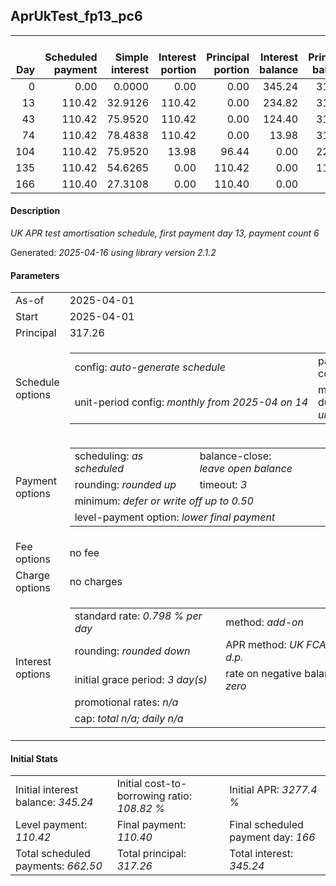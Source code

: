 <h2>AprUkTest_fp13_pc6</h2>
<table>
    <thead style="vertical-align: bottom;">
        <th style="text-align: right;">Day</th>
        <th style="text-align: right;">Scheduled payment</th>
        <th style="text-align: right;">Simple interest</th>
        <th style="text-align: right;">Interest portion</th>
        <th style="text-align: right;">Principal portion</th>
        <th style="text-align: right;">Interest balance</th>
        <th style="text-align: right;">Principal balance</th>
        <th style="text-align: right;">Total simple interest</th>
        <th style="text-align: right;">Total interest</th>
        <th style="text-align: right;">Total principal</th>
    </thead>
    <tr style="text-align: right;">
        <td class="ci00">0</td>
        <td class="ci01" style="white-space: nowrap;">0.00</td>
        <td class="ci02">0.0000</td>
        <td class="ci03">0.00</td>
        <td class="ci04">0.00</td>
        <td class="ci05">345.24</td>
        <td class="ci06">317.26</td>
        <td class="ci07">0.0000</td>
        <td class="ci08">0.00</td>
        <td class="ci09">0.00</td>
    </tr>
    <tr style="text-align: right;">
        <td class="ci00">13</td>
        <td class="ci01" style="white-space: nowrap;">110.42</td>
        <td class="ci02">32.9126</td>
        <td class="ci03">110.42</td>
        <td class="ci04">0.00</td>
        <td class="ci05">234.82</td>
        <td class="ci06">317.26</td>
        <td class="ci07">32.9126</td>
        <td class="ci08">110.42</td>
        <td class="ci09">0.00</td>
    </tr>
    <tr style="text-align: right;">
        <td class="ci00">43</td>
        <td class="ci01" style="white-space: nowrap;">110.42</td>
        <td class="ci02">75.9520</td>
        <td class="ci03">110.42</td>
        <td class="ci04">0.00</td>
        <td class="ci05">124.40</td>
        <td class="ci06">317.26</td>
        <td class="ci07">108.8646</td>
        <td class="ci08">220.84</td>
        <td class="ci09">0.00</td>
    </tr>
    <tr style="text-align: right;">
        <td class="ci00">74</td>
        <td class="ci01" style="white-space: nowrap;">110.42</td>
        <td class="ci02">78.4838</td>
        <td class="ci03">110.42</td>
        <td class="ci04">0.00</td>
        <td class="ci05">13.98</td>
        <td class="ci06">317.26</td>
        <td class="ci07">187.3484</td>
        <td class="ci08">331.26</td>
        <td class="ci09">0.00</td>
    </tr>
    <tr style="text-align: right;">
        <td class="ci00">104</td>
        <td class="ci01" style="white-space: nowrap;">110.42</td>
        <td class="ci02">75.9520</td>
        <td class="ci03">13.98</td>
        <td class="ci04">96.44</td>
        <td class="ci05">0.00</td>
        <td class="ci06">220.82</td>
        <td class="ci07">263.3004</td>
        <td class="ci08">345.24</td>
        <td class="ci09">96.44</td>
    </tr>
    <tr style="text-align: right;">
        <td class="ci00">135</td>
        <td class="ci01" style="white-space: nowrap;">110.42</td>
        <td class="ci02">54.6265</td>
        <td class="ci03">0.00</td>
        <td class="ci04">110.42</td>
        <td class="ci05">0.00</td>
        <td class="ci06">110.40</td>
        <td class="ci07">317.9269</td>
        <td class="ci08">345.24</td>
        <td class="ci09">206.86</td>
    </tr>
    <tr style="text-align: right;">
        <td class="ci00">166</td>
        <td class="ci01" style="white-space: nowrap;">110.40</td>
        <td class="ci02">27.3108</td>
        <td class="ci03">0.00</td>
        <td class="ci04">110.40</td>
        <td class="ci05">0.00</td>
        <td class="ci06">0.00</td>
        <td class="ci07">345.2376</td>
        <td class="ci08">345.24</td>
        <td class="ci09">317.26</td>
    </tr>
</table>
<h4>Description</h4>
<p><i>UK APR test amortisation schedule, first payment day 13, payment count 6</i></p>
<p>Generated: <i>2025-04-16 using library version 2.1.2</i></p>
<h4>Parameters</h4>
<table>
    <tr>
        <td>As-of</td>
        <td>2025-04-01</td>
    </tr>
    <tr>
        <td>Start</td>
        <td>2025-04-01</td>
    </tr>
    <tr>
        <td>Principal</td>
        <td>317.26</td>
    </tr>
    <tr>
        <td>Schedule options</td>
        <td>
            <table>
                <tr>
                    <td>config: <i>auto-generate schedule</i></td>
                    <td>payment count: <i>6</i></td>
                </tr>
                <tr>
                    <td style="white-space: nowrap;">unit-period config: <i>monthly from 2025-04 on 14</i></td>
                    <td>max duration: <i>unlimited</i></td>
                </tr>
            </table>
        </td>
    </tr>
    <tr>
        <td>Payment options</td>
        <td>
            <table>
                <tr>
                    <td>scheduling: <i>as scheduled</i></td>
                    <td>balance-close: <i>leave&nbsp;open&nbsp;balance</i></td>
                </tr>
                <tr>
                    <td>rounding: <i>rounded up</i></td>
                    <td>timeout: <i>3</i></td>
                </tr>
                <tr>
                    <td colspan='2'>minimum: <i>defer&nbsp;or&nbsp;write&nbsp;off&nbsp;up&nbsp;to&nbsp;0.50</i></td>
                </tr>
                <tr>
                    <td colspan='2'>level-payment option: <i>lower&nbsp;final&nbsp;payment</i></td>
                </tr>
            </table>
        </td>
    </tr>
    <tr>
        <td>Fee options</td>
        <td>no fee
        </td>
    </tr>
    <tr>
        <td>Charge options</td>
        <td>no charges
        </td>
    </tr>
    <tr>
        <td>Interest options</td>
        <td>
            <table>
                <tr>
                    <td>standard rate: <i>0.798 % per day</i></td>
                    <td>method: <i>add-on</i></td>
                </tr>
                <tr>
                    <td>rounding: <i>rounded down</i></td>
                    <td>APR method: <i>UK FCA to 1 d.p.</i></td>
                </tr>
                <tr>
                    <td>initial grace period: <i>3 day(s)</i></td>
                    <td>rate on negative balance: <i>zero</i></td>
                </tr>
                <tr>
                    <td colspan="2">promotional rates: <i><i>n/a</i></i></td>
                </tr>
                <tr>
                    <td colspan="2">cap: <i>total <i>n/a</i>; daily <i>n/a</i></td>
                </tr>
            </table>
        </td>
    </tr>
</table>
<h4>Initial Stats</h4>
<table>
    <tr>
        <td>Initial interest balance: <i>345.24</i></td>
        <td>Initial cost-to-borrowing ratio: <i>108.82 %</i></td>
        <td>Initial APR: <i>3277.4 %</i></td>
    </tr>
    <tr>
        <td>Level payment: <i>110.42</i></td>
        <td>Final payment: <i>110.40</i></td>
        <td>Final scheduled payment day: <i>166</i></td>
    </tr>
    <tr>
        <td>Total scheduled payments: <i>662.50</i></td>
        <td>Total principal: <i>317.26</i></td>
        <td>Total interest: <i>345.24</i></td>
    </tr>
</table>
